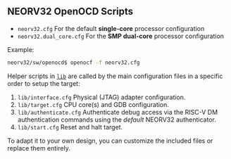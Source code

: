 ## NEORV32 OpenOCD Scripts

* `neorv32.cfg` For the default **single-core** processor configuration
* `neorv32.dual_core.cfg` For the **SMP dual-core** processor configuration

Example:

```bash
neorv32/sw/openocd$ openocf -f neorv32.cfg
```

Helper scripts in [`lib`](lib) are called by the main configuration files
in a specific order to setup the target:

1. `lib/interface.cfg` Physical (JTAG) adapter configuration.
2. `lib/target.cfg` CPU core(s) and GDB configuration.
3. `lib/authenticate.cfg` Authenticate debug access via the RISC-V DM authentication commands
using the _default_ NEORV32 authenticator.
4. `lib/start.cfg` Reset and halt target.

To adapt it to your own design, you can customize the included files or replace them entirely.

